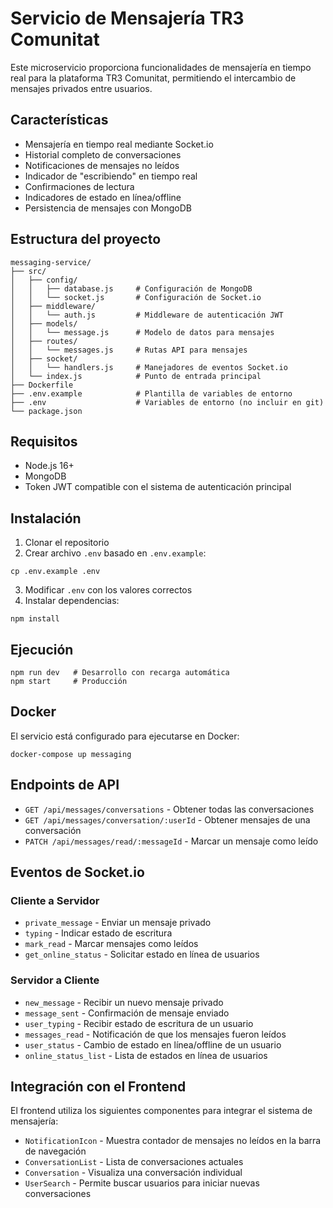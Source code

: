 # Servicio de Mensajería TR3 Comunitat

Este microservicio proporciona funcionalidades de mensajería en tiempo real para la plataforma TR3 Comunitat, permitiendo el intercambio de mensajes privados entre usuarios.

## Características

- Mensajería en tiempo real mediante Socket.io
- Historial completo de conversaciones
- Notificaciones de mensajes no leídos
- Indicador de "escribiendo" en tiempo real
- Confirmaciones de lectura
- Indicadores de estado en línea/offline
- Persistencia de mensajes con MongoDB

## Estructura del proyecto

```
messaging-service/
├── src/
│   ├── config/
│   │   ├── database.js     # Configuración de MongoDB
│   │   └── socket.js       # Configuración de Socket.io
│   ├── middleware/
│   │   └── auth.js         # Middleware de autenticación JWT
│   ├── models/
│   │   └── message.js      # Modelo de datos para mensajes
│   ├── routes/
│   │   └── messages.js     # Rutas API para mensajes
│   ├── socket/
│   │   └── handlers.js     # Manejadores de eventos Socket.io
│   └── index.js            # Punto de entrada principal
├── Dockerfile
├── .env.example            # Plantilla de variables de entorno
├── .env                    # Variables de entorno (no incluir en git)
└── package.json
```

## Requisitos

- Node.js 16+
- MongoDB
- Token JWT compatible con el sistema de autenticación principal

## Instalación

1. Clonar el repositorio
2. Crear archivo `.env` basado en `.env.example`:
```
cp .env.example .env
```
3. Modificar `.env` con los valores correctos
4. Instalar dependencias:
```
npm install
```

## Ejecución

```
npm run dev   # Desarrollo con recarga automática
npm start     # Producción
```

## Docker

El servicio está configurado para ejecutarse en Docker:

```
docker-compose up messaging
```

## Endpoints de API

- `GET /api/messages/conversations` - Obtener todas las conversaciones
- `GET /api/messages/conversation/:userId` - Obtener mensajes de una conversación
- `PATCH /api/messages/read/:messageId` - Marcar un mensaje como leído

## Eventos de Socket.io

### Cliente a Servidor

- `private_message` - Enviar un mensaje privado
- `typing` - Indicar estado de escritura
- `mark_read` - Marcar mensajes como leídos
- `get_online_status` - Solicitar estado en línea de usuarios

### Servidor a Cliente

- `new_message` - Recibir un nuevo mensaje privado
- `message_sent` - Confirmación de mensaje enviado
- `user_typing` - Recibir estado de escritura de un usuario
- `messages_read` - Notificación de que los mensajes fueron leídos
- `user_status` - Cambio de estado en línea/offline de un usuario
- `online_status_list` - Lista de estados en línea de usuarios

## Integración con el Frontend

El frontend utiliza los siguientes componentes para integrar el sistema de mensajería:

- `NotificationIcon` - Muestra contador de mensajes no leídos en la barra de navegación
- `ConversationList` - Lista de conversaciones actuales
- `Conversation` - Visualiza una conversación individual
- `UserSearch` - Permite buscar usuarios para iniciar nuevas conversaciones
